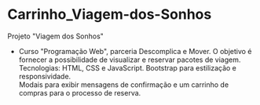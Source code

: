 # Carrinho_Viagem-dos-Sonhos
Projeto "Viagem dos Sonhos" 
- Curso "Programação Web", parceria Descomplica e Mover. 
O objetivo é fornecer a possibilidade de visualizar e reservar pacotes de viagem.  
Tecnologias: HTML, CSS e JavaScript. Bootstrap para estilização e responsividade.  
Modais para exibir mensagens de confirmação e um carrinho de compras para o processo de reserva.
